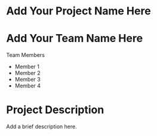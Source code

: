 # Add Your Project Name Here
# Add Your Team Name Here

Team Members
* Member 1
* Member 2
* Member 3
* Member 4

# Project Description

Add a brief description here.